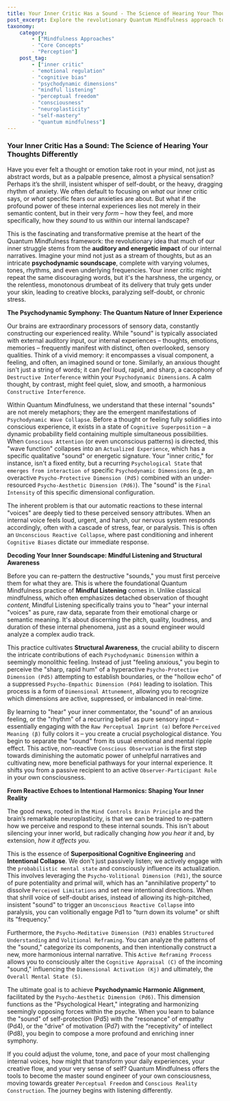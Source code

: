 ```yaml
---
title: Your Inner Critic Has a Sound - The Science of Hearing Your Thoughts Differently
post_excerpt: Explore the revolutionary Quantum Mindfulness approach to internal narratives, focusing on the "sound" and form of your thoughts rather than just their content. Learn how to transform your inner psychodynamic soundscape from discordant noise to harmonious resonance, cultivating greater cognitive agency and perceptual freedom.
taxonomy:
    category:
        - ["Mindfulness Approaches"
        - "Core Concepts"
        - "Perception"]
    post_tag:
        - ["inner critic"
        - "emotional regulation"
        - "cognitive bias"
        - "psychodynamic dimensions"
        - "mindful listening"
        - "perceptual freedom"
        - "consciousness"
        - "neuroplasticity"
        - "self-mastery"
        - "quantum mindfulness"]
---
```

### Your Inner Critic Has a Sound: The Science of Hearing Your Thoughts Differently

Have you ever felt a thought or emotion take root in your mind, not just as abstract words, but as a palpable presence, almost a physical sensation? Perhaps it’s the shrill, insistent whisper of self-doubt, or the heavy, dragging rhythm of anxiety. We often default to focusing on *what* our inner critic says, or *what* specific fears our anxieties are about. But what if the profound power of these internal experiences lies not merely in their semantic content, but in their very *form* – how they feel, and more specifically, how they *sound* to us within our internal landscape?

This is the fascinating and transformative premise at the heart of the Quantum Mindfulness framework: the revolutionary idea that much of our inner struggle stems from the **auditory and energetic impact** of our internal narratives. Imagine your mind not just as a stream of thoughts, but as an intricate **psychodynamic soundscape**, complete with varying volumes, tones, rhythms, and even underlying frequencies. Your inner critic might repeat the same discouraging words, but it's the harshness, the urgency, or the relentless, monotonous drumbeat of its delivery that truly gets under your skin, leading to creative blocks, paralyzing self-doubt, or chronic stress.

**The Psychodynamic Symphony: The Quantum Nature of Inner Experience**

Our brains are extraordinary processors of sensory data, constantly constructing our experienced reality. While "sound" is typically associated with external auditory input, our internal experiences – thoughts, emotions, memories – frequently manifest with distinct, often overlooked, sensory qualities. Think of a vivid memory: it encompasses a visual component, a feeling, and often, an imagined sound or tone. Similarly, an anxious thought isn't just a string of words; it can *feel* loud, rapid, and sharp, a cacophony of `Destructive Interference` within your `Psychodynamic Dimensions`. A calm thought, by contrast, might feel quiet, slow, and smooth, a harmonious `Constructive Interference`.

Within Quantum Mindfulness, we understand that these internal "sounds" are not merely metaphors; they are the emergent manifestations of `Psychodynamic Wave Collapse`. Before a thought or feeling fully solidifies into conscious experience, it exists in a state of `Cognitive Superposition` – a dynamic probability field containing multiple simultaneous possibilities. When `Conscious Attention` (or even unconscious patterns) is directed, this "wave function" collapses into an `Actualized Experience`, which has a specific qualitative "sound" or energetic signature. Your "inner critic," for instance, isn't a fixed entity, but a recurring `Psychological State` that `emerges from interaction of` specific `Psychodynamic Dimensions` (e.g., an overactive `Psycho-Protective Dimension (Pd5)` combined with an under-resourced `Psycho-Aesthetic Dimension (Pd6)`). The "sound" is the `Final Intensity` of this specific dimensional configuration.

The inherent problem is that our automatic reactions to these internal "voices" are deeply tied to these perceived sensory attributes. When an internal voice feels loud, urgent, and harsh, our nervous system responds accordingly, often with a cascade of stress, fear, or paralysis. This is often an `Unconscious Reactive Collapse`, where past conditioning and inherent `Cognitive Biases` dictate our immediate response.

**Decoding Your Inner Soundscape: Mindful Listening and Structural Awareness**

Before you can re-pattern the destructive "sounds," you must first perceive them for what they are. This is where the foundational Quantum Mindfulness practice of **Mindful Listening** comes in. Unlike classical mindfulness, which often emphasizes detached observation of thought *content*, Mindful Listening specifically trains you to "hear" your internal "voices" as pure, raw data, separate from their emotional charge or semantic meaning. It's about discerning the pitch, quality, loudness, and duration of these internal phenomena, just as a sound engineer would analyze a complex audio track.

This practice cultivates **Structural Awareness**, the crucial ability to discern the intricate contributions of each `Psychodynamic Dimension` within a seemingly monolithic feeling. Instead of just "feeling anxious," you begin to perceive the "sharp, rapid hum" of a hyperactive `Psycho-Protective Dimension (Pd5)` attempting to establish boundaries, or the "hollow echo" of a suppressed `Psycho-Empathic Dimension (Pd4)` leading to isolation. This process is a form of `Dimensional Attunement`, allowing you to recognize which dimensions are active, suppressed, or imbalanced in real-time.

By learning to "hear" your inner commentator, the "sound" of an anxious feeling, or the "rhythm" of a recurring belief as pure sensory input – essentially engaging with the `Raw Perceptual Imprint (α)` before `Perceived Meaning (β)` fully colors it – you create a crucial psychological distance. You begin to separate the "sound" from its usual emotional and mental ripple effect. This active, non-reactive `Conscious Observation` is the first step towards diminishing the automatic power of unhelpful narratives and cultivating new, more beneficial pathways for your internal experience. It shifts you from a passive recipient to an active `Observer-Participant Role` in your own consciousness.

**From Reactive Echoes to Intentional Harmonics: Shaping Your Inner Reality**

The good news, rooted in the `Mind Controls Brain Principle` and the brain’s remarkable neuroplasticity, is that we can be trained to re-pattern how we perceive and respond to these internal sounds. This isn't about silencing your inner world, but radically changing *how you hear it* and, by extension, *how it affects you*.

This is the essence of **Superpositional Cognitive Engineering** and **Intentional Collapse**. We don't just passively listen; we actively engage with the `probabilistic mental state` and consciously influence its actualization. This involves leveraging the `Psycho-Volitional Dimension (Pd1)`, the source of pure potentiality and primal will, which has an "annihilative property" to dissolve `Perceived Limitations` and set new intentional directions. When that shrill voice of self-doubt arises, instead of allowing its high-pitched, insistent "sound" to trigger an `Unconscious Reactive Collapse` into paralysis, you can volitionally engage Pd1 to "turn down its volume" or shift its "frequency."

Furthermore, the `Psycho-Meditative Dimension (Pd3)` enables `Structured Understanding` and `Volitional Reframing`. You can analyze the patterns of the "sound," categorize its components, and then intentionally construct a new, more harmonious internal narrative. This `Active Reframing Process` allows you to consciously alter the `Cognitive Appraisal (C)` of the incoming "sound," influencing the `Dimensional Activation (Kj)` and ultimately, the `Overall Mental State (S)`.

The ultimate goal is to achieve **Psychodynamic Harmonic Alignment**, facilitated by the `Psycho-Aesthetic Dimension (Pd6)`. This dimension functions as the "Psychological Heart," integrating and harmonizing seemingly opposing forces within the psyche. When you learn to balance the "sound" of self-protection (Pd5) with the "resonance" of empathy (Pd4), or the "drive" of motivation (Pd7) with the "receptivity" of intellect (Pd8), you begin to compose a more profound and enriching inner symphony.

If you could adjust the volume, tone, and pace of your most challenging internal voices, how might that transform your daily experiences, your creative flow, and your very sense of self? Quantum Mindfulness offers the tools to become the master sound engineer of your own consciousness, moving towards greater `Perceptual Freedom` and `Conscious Reality Construction`. The journey begins with listening differently.